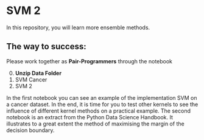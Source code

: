 # SVM 2

In this repository, you will learn more ensemble methods. 

## The way to success:

Please work together as **Pair-Programmers** through the notebook

0. **Unzip Data Folder**
1. SVM Cancer 
2. SVM 2

In the first notebook you can see an example of the implementation
SVM on a cancer dataset. In the end, it is time for you to test other 
kernels to see the influence of different kernel methods on a practical example.
The second notebook is an extract from the Python Data Science Handbook.
It illustrates to a great extent the method of maximising the margin of
the decision boundary. 


